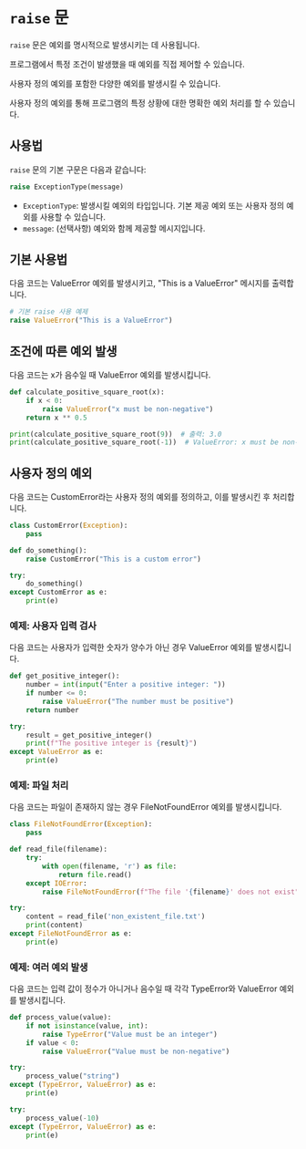 # `raise` 문

`raise` 문은 예외를 명시적으로 발생시키는 데 사용됩니다. 

프로그램에서 특정 조건이 발생했을 때 예외를 직접 제어할 수 있습니다. 

사용자 정의 예외를 포함한 다양한 예외를 발생시킬 수 있습니다. 

사용자 정의 예외를 통해 프로그램의 특정 상황에 대한 명확한 예외 처리를 할 수 있습니다.

## 사용법

`raise` 문의 기본 구문은 다음과 같습니다:

```python
raise ExceptionType(message)
```

- `ExceptionType`: 발생시킬 예외의 타입입니다. 기본 제공 예외 또는 사용자 정의 예외를 사용할 수 있습니다.
- `message`: (선택사항) 예외와 함께 제공할 메시지입니다.

## 기본 사용법

다음 코드는 ValueError 예외를 발생시키고, "This is a ValueError" 메시지를 출력합니다.

```python
# 기본 raise 사용 예제
raise ValueError("This is a ValueError")
```

## 조건에 따른 예외 발생

다음 코드는 x가 음수일 때 ValueError 예외를 발생시킵니다.

```python
def calculate_positive_square_root(x):
    if x < 0:
        raise ValueError("x must be non-negative")
    return x ** 0.5

print(calculate_positive_square_root(9))  # 출력: 3.0
print(calculate_positive_square_root(-1))  # ValueError: x must be non-negative
```

## 사용자 정의 예외

다음 코드는 CustomError라는 사용자 정의 예외를 정의하고, 이를 발생시킨 후 처리합니다.

```python
class CustomError(Exception):
    pass

def do_something():
    raise CustomError("This is a custom error")

try:
    do_something()
except CustomError as e:
    print(e)
```

### 예제: 사용자 입력 검사

다음 코드는 사용자가 입력한 숫자가 양수가 아닌 경우 ValueError 예외를 발생시킵니다.


```python
def get_positive_integer():
    number = int(input("Enter a positive integer: "))
    if number <= 0:
        raise ValueError("The number must be positive")
    return number

try:
    result = get_positive_integer()
    print(f"The positive integer is {result}")
except ValueError as e:
    print(e)
```
###  예제: 파일 처리

다음 코드는 파일이 존재하지 않는 경우 FileNotFoundError 예외를 발생시킵니다.

```python
class FileNotFoundError(Exception):
    pass

def read_file(filename):
    try:
        with open(filename, 'r') as file:
            return file.read()
    except IOError:
        raise FileNotFoundError(f"The file '{filename}' does not exist")

try:
    content = read_file('non_existent_file.txt')
    print(content)
except FileNotFoundError as e:
    print(e)
```

### 예제: 여러 예외 발생

다음 코드는 입력 값이 정수가 아니거나 음수일 때 각각 TypeError와 ValueError 예외를 발생시킵니다.

```python
def process_value(value):
    if not isinstance(value, int):
        raise TypeError("Value must be an integer")
    if value < 0:
        raise ValueError("Value must be non-negative")

try:
    process_value("string")
except (TypeError, ValueError) as e:
    print(e)

try:
    process_value(-10)
except (TypeError, ValueError) as e:
    print(e)
```
